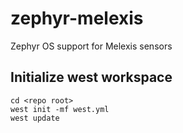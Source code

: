 # zephyr-melexis
Zephyr OS support for Melexis sensors

## Initialize west workspace

```
cd <repo root>
west init -mf west.yml
west update
```